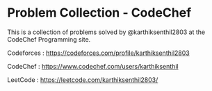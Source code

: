 # Problem Collection - CodeChef

This is a collection of problems solved by @karthiksenthil2803 at the CodeChef Programming site.

Codeforces : https://codeforces.com/profile/karthiksenthil2803

CodeChef : https://www.codechef.com/users/karthiksenthil

LeetCode : https://leetcode.com/karthiksenthil2803/

